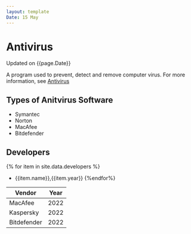 ```yaml
---
layout: template
Date: 15 May
---
```



# Antivirus
Updated on {{page.Date}}

A program used to prevent, detect and remove computer virus. For more information, see [Antivirus](https://en.wikipedia.org/wiki/Antivirus_software)
## Types of Anitvirus Software
- Symantec
- Norton
- MacAfee
- Bitdefender

## Developers

{% for item in site.data.developers %}
- {{item.name}},{{item.year}}
{%endfor%}

| Vendor | Year |
| --- | --- |
| MacAfee | 2022 |
| Kaspersky | 2022 |
| Bitdefender | 2022 |